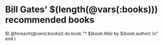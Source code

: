 # Bill Gates' $(length(@vars(:books))) recommended books

$(
  @foreach(@vars(:books)) do book
    "* $(book.title) by $(book.author) \n"
  end
)